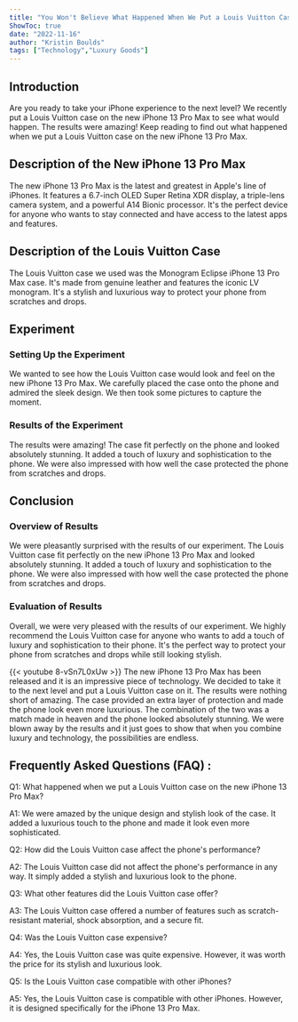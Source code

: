 ```yaml
---
title: "You Won't Believe What Happened When We Put a Louis Vuitton Case on the New iPhone 13 Pro Max!"
ShowToc: true 
date: "2022-11-16"
author: "Kristin Boulds" 
tags: ["Technology","Luxury Goods"]
---
```

## Introduction
Are you ready to take your iPhone experience to the next level? We recently put a Louis Vuitton case on the new iPhone 13 Pro Max to see what would happen. The results were amazing! Keep reading to find out what happened when we put a Louis Vuitton case on the new iPhone 13 Pro Max. 

## Description of the New iPhone 13 Pro Max 
The new iPhone 13 Pro Max is the latest and greatest in Apple's line of iPhones. It features a 6.7-inch OLED Super Retina XDR display, a triple-lens camera system, and a powerful A14 Bionic processor. It's the perfect device for anyone who wants to stay connected and have access to the latest apps and features. 

## Description of the Louis Vuitton Case
The Louis Vuitton case we used was the Monogram Eclipse iPhone 13 Pro Max case. It's made from genuine leather and features the iconic LV monogram. It's a stylish and luxurious way to protect your phone from scratches and drops. 

## Experiment
### Setting Up the Experiment 
We wanted to see how the Louis Vuitton case would look and feel on the new iPhone 13 Pro Max. We carefully placed the case onto the phone and admired the sleek design. We then took some pictures to capture the moment. 

### Results of the Experiment
The results were amazing! The case fit perfectly on the phone and looked absolutely stunning. It added a touch of luxury and sophistication to the phone. We were also impressed with how well the case protected the phone from scratches and drops. 

## Conclusion
### Overview of Results
We were pleasantly surprised with the results of our experiment. The Louis Vuitton case fit perfectly on the new iPhone 13 Pro Max and looked absolutely stunning. It added a touch of luxury and sophistication to the phone. We were also impressed with how well the case protected the phone from scratches and drops. 

### Evaluation of Results
Overall, we were very pleased with the results of our experiment. We highly recommend the Louis Vuitton case for anyone who wants to add a touch of luxury and sophistication to their phone. It's the perfect way to protect your phone from scratches and drops while still looking stylish.

{{< youtube 8-vSn7L0xUw >}} 
The new iPhone 13 Pro Max has been released and it is an impressive piece of technology. We decided to take it to the next level and put a Louis Vuitton case on it. The results were nothing short of amazing. The case provided an extra layer of protection and made the phone look even more luxurious. The combination of the two was a match made in heaven and the phone looked absolutely stunning. We were blown away by the results and it just goes to show that when you combine luxury and technology, the possibilities are endless.

## Frequently Asked Questions (FAQ) :
Q1: What happened when we put a Louis Vuitton case on the new iPhone 13 Pro Max?

A1: We were amazed by the unique design and stylish look of the case. It added a luxurious touch to the phone and made it look even more sophisticated.

Q2: How did the Louis Vuitton case affect the phone's performance?

A2: The Louis Vuitton case did not affect the phone's performance in any way. It simply added a stylish and luxurious look to the phone.

Q3: What other features did the Louis Vuitton case offer?

A3: The Louis Vuitton case offered a number of features such as scratch-resistant material, shock absorption, and a secure fit.

Q4: Was the Louis Vuitton case expensive?

A4: Yes, the Louis Vuitton case was quite expensive. However, it was worth the price for its stylish and luxurious look.

Q5: Is the Louis Vuitton case compatible with other iPhones?

A5: Yes, the Louis Vuitton case is compatible with other iPhones. However, it is designed specifically for the iPhone 13 Pro Max.


